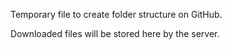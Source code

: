 Temporary file to create folder structure on GitHub.

Downloaded files will be stored here by the server.
